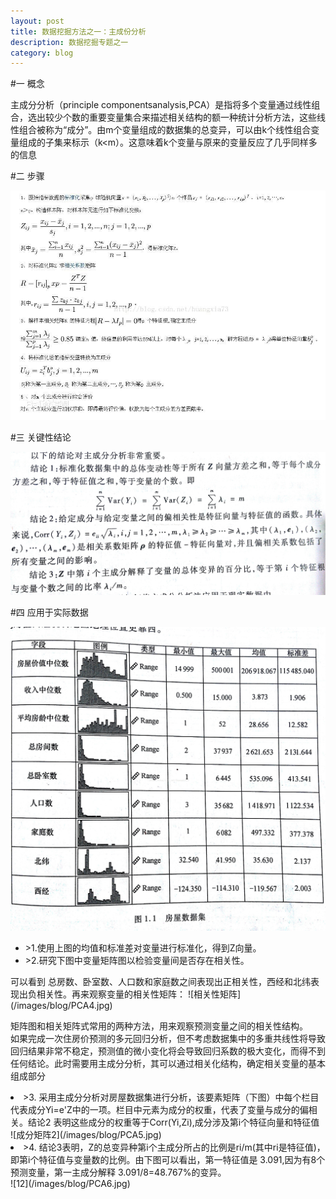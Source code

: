 ```yaml
---
layout: post
title: 数据挖掘方法之一：主成份分析
description: 数据挖掘专题之一
category: blog
---
```


#一 概念

主成分分析（principle componentsanalysis,PCA）是指将多个变量通过线性组合，选出较少个数的重要变量集合来描述相关结构的额一种统计分析方法，这些线性组合被称为“成分”。由m个变量组成的数据集的总变异，可以由k个线性组合变量组成的子集来标示（k<m）。这意味着k个变量与原来的变量反应了几乎同样多的信息  

#二 步骤

![PCA1](/images/blog/PCA1.jpg)

#三 关键性结论

![结论](/images/blog/PCA2.jpg)

#四 应用于实际数据  

   ![实际数据](/images/blog/PCA3.jpg)
<ul>
    <li>>1.使用上图的均值和标准差对变量进行标准化，得到Z向量。</li>
    <li>>2.研究下图中变量矩阵图以检验变量间是否存在相关性。</li>
</ul>
可以看到 总房数、卧室数、人口数和家庭数之间表现出正相关性，西经和北纬表现出负相关性。再来观察变量的相关性矩阵：
![相关性矩阵](/images/blog/PCA4.jpg)

 矩阵图和相关矩阵式常用的两种方法，用来观察预测变量之间的相关性结构。  
如果完成一次住房价预测的多元回归分析，但不考虑数据集中的多重共线性将导致回归结果非常不稳定，预测值的微小变化将会导致回归系数的极大变化，而得不到任何结论。此时需要用主成分分析，其可以通过相关化结构，确定相关变量的基本组成部分
   <li>>3. 采用主成分分析对房屋数据集进行分析，该要素矩阵（下图）中每个栏目代表成分Yi=e'Z中的一项。栏目中元素为成分的权重，代表了变量与成分的偏相关。结论2 表明这些成分的权重等于Corr(Yi,Zi),成分涉及第i个特征向量和特征值
    </li>
   ![成分矩阵2](/images/blog/PCA5.jpg)
   <li>>4. 结论3表明，Z的总变异种第i个主成分所占的比例是ri/m(其中ri是特征值)，即第i个特征值与变量数的比例。由下图可以看出，第一特征值是 3.091,因为有8个预测变量，第一主成分解释 3.091/8=48.767%的变异。
   </li>  
![12](/images/blog/PCA6.jpg)
   
